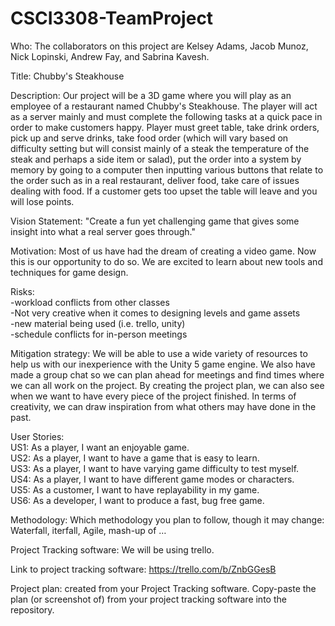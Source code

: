 # CSCI3308-TeamProject

Who: The collaborators on this project are Kelsey Adams, Jacob Munoz, Nick Lopinski, Andrew Fay, and Sabrina Kavesh.


Title: Chubby's Steakhouse


Description:
  Our project will be a 3D game where you will play as an employee of a restaurant named Chubby's Steakhouse. The player will act as a server mainly and must complete the following tasks at a quick pace in order to make customers happy. Player must greet table, take drink orders, pick up and serve drinks, take food order (which will vary based on difficulty setting but will consist mainly of a steak the temperature of the steak and perhaps a side item or salad), put the order into a system by memory by going to a computer then inputting various buttons that relate to the order such as in a real restaurant, deliver food, take care of issues dealing with food. If a customer gets too upset the table will leave and you will lose points.

Vision Statement:
  "Create a fun yet challenging game that gives some insight into what a real server goes through."

Motivation:
  Most of us have had the dream of creating a video game. Now this is our opportunity to do so. We are excited to learn about new tools and techniques for game design.

Risks:  
  -workload conflicts from other classes   
  -Not very creative when it comes to designing levels and game assets  
  -new material being used (i.e. trello, unity)   
  -schedule conflicts for in-person meetings  
  
 Mitigation strategy:
  We will be able to use a wide variety of resources to help us with our inexperience with the Unity 5 game engine. We also have made a group chat so we can plan ahead for meetings and find times where we can all work on the project. By creating the project plan, we can also see when we want to have every piece of the project finished. In terms of creativity, we can draw inspiration from what others may have done in the past.
  
User Stories:   
  US1: As a player, I want an enjoyable game.   
  US2: As a player, I want to have a game that is easy to learn.    
  US3: As a player, I want to have varying game difficulty to test myself.  
  US4: As a player, I want to have different game modes or characters.  
  US5: As a customer, I want to have replayability in my game.  
  US6: As a developer, I want to produce a fast, bug free game. 

Methodology: Which methodology you plan to follow, though it may change: Waterfall, iterfall, Agile, mash-up of … 

Project Tracking software: We will be using trello.

Link to project tracking software: https://trello.com/b/ZnbGGesB

Project plan: created from your Project Tracking software. Copy-paste the plan (or screenshot of) from your project tracking software into the repository.
